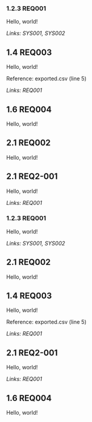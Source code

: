 ### 1.2.3 REQ001

Hello, world!

*Links: SYS001, SYS002*

## 1.4 REQ003

Hello, world!

Reference: exported.csv (line 5)

*Links: REQ001*

## 1.6 REQ004

Hello, world!

## 2.1 REQ002

Hello, world!

## 2.1 REQ2-001

Hello, world!

*Links: REQ001*

### 1.2.3 REQ001

Hello, world!

*Links: SYS001, SYS002*

## 2.1 REQ002

Hello, world!

## 1.4 REQ003

Hello, world!

Reference: exported.csv (line 5)

*Links: REQ001*

## 2.1 REQ2-001

Hello, world!

*Links: REQ001*

## 1.6 REQ004

Hello, world!

